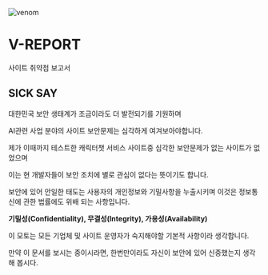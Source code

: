![venom](https://capsule-render.vercel.app/api?type=venom&height=200&text=V-REPORT&fontSize=70&color=0:8871e5,100:b678c4&stroke=b678c4)


# V-REPORT
사이트 취약점 보고서

## SICK SAY
대한민국 보안 생태계가 조금이라도 더 발전되기를 기원하며 

AI관련 사업 분야의 사이트 보안문제는 심각하게 여겨보아야합니다.

제가 이때까지 테스트한 캐릭터챗 서비스 사이트중 심각한 보안문제가 없는 사이트가 없었으며

이는 현 개발자들이 보안 조치에 별로 관심이 없다는 뜻이기도 합니다.

보안에 있어 안일한 태도는 사용자의 개인정보와 기밀사항을 누출시키며 이것은 정보통신에 관한 법률에도 위배 되는 사항입니다.

**기밀성(Confidentiality), 무결성(Integrity), 가용성(Availability)**

이 모토는 모든 기업체 및 사이트 운영자가 숙지해야할 기본적 사항이라 생각합니다.

만약 이 문서를 보시는 중이시라면, 한번만이라도 자신이 보안에 있어 신중했는지 생각해 봅시다.
